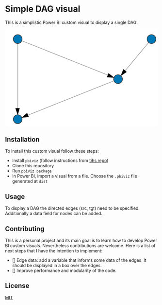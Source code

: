 # Simple DAG visual

This is a simplistic Power BI custom visual to display a single DAG.

![image](assets/icon.png)

## Installation

To install this custom visual follow these steps:
* Install `pbiviz` (follow instructions from [tihs repo](https://github.com/microsoft/PowerBI-visuals-tools))
* Clone this repository
* Run `pbiviz package`
* In Power BI, import a visual from a file. Choose the `.pbiviz` file generated at `dist`

## Usage

To display a DAG the directed edges (src, tgt) need to be specified. Additionally a data field for nodes can be added.

## Contributing

This is a personal project and its main goal is to learn how to develop Power BI custom visuals. Nevertheless contributions are welcome.
Here is a list of next steps that I have the intention to implement:

- [] Edge data: add a variable that informs some data of the edges. It should be displayed in a box over the edges.
- [] Improve performance and modularity of the code.

## License

[MIT](https://choosealicense.com/licenses/mit/)
